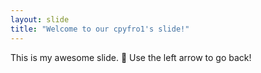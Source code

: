 ```yaml
---
layout: slide
title: "Welcome to our cpyfro1's slide!"
---
```

This is my awesome slide. :tada:
Use the left arrow to go back!
